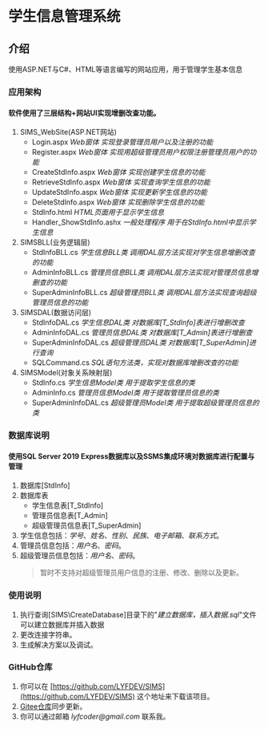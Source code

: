 # 学生信息管理系统

## 介绍
使用ASP.NET与C#、HTML等语言编写的网站应用，用于管理学生基本信息

### 应用架构
#### 软件使用了三层结构+网站UI实现增删改查功能。
1.  SIMS_WebSite(ASP.NET网站)
    * Login.aspx            _Web窗体 实现登录管理员用户以及注册的功能_
    * Register.aspx         _Web窗体 实现用超级管理员用户权限注册管理员用户的功能_
    * CreateStdInfo.aspx    _Web窗体 实现创建学生信息的功能_
    * RetrieveStdInfo.aspx  _Web窗体 实现查询学生信息的功能_
    * UpdateStdInfo.aspx    _Web窗体 实现更新学生信息的功能_
    * DeleteStdInfo.aspx    _Web窗体 实现删除学生信息的功能_
    * StdInfo.html          _HTML页面用于显示学生信息_
    * Handler_ShowStdInfo.ashx _一般处理程序 用于在StdInfo.html中显示学生信息_
2.  SIMSBLL(业务逻辑层)
    * StdInfoBLL.cs         _学生信息BLL类 调用DAL层方法实现对学生信息增删改查的功能_
    * AdminInfoBLL.cs       _管理员信息BLL类 调用DAL层方法实现对管理员信息增删查的功能_
    * SuperAdminInfoBLL.cs  _超级管理员BLL类 调用DAL层方法实现查询超级管理员信息的功能_
3.  SIMSDAL(数据访问层)
    * StdInfoDAL.cs         _学生信息DAL类 对数据库[T_StdInfo]表进行增删改查_
    * AdminInfoDAL.cs       _管理员信息DAL类 对数据库[T_Admin]表进行增删查_
    * SuperAdminInfoDAL.cs  _超级管理员DAL类 对数据库[T_SuperAdmin]进行查询_
    * SQLCommand.cs         _SQL语句方法类，实现对数据库增删改查的功能_
4.  SIMSModel(对象关系映射层)
    * StdInfo.cs            _学生信息Model类 用于提取学生信息的类_
    * AdminInfo.cs          _管理员信息Model类 用于提取管理员信息的类_
    * SuperAdminInfoDAL.cs  _超级管理员Model类 用于提取超级管理员信息的类_

### 数据库说明
#### 使用SQL Server 2019 Express数据库以及SSMS集成环境对数据库进行配置与管理
1.  数据库[StdInfo]
2.  数据库表
    * 学生信息表[T_StdInfo]
    * 管理员信息表[T_Admin]
    * 超级管理员信息表[T_SuperAdmin]
3.  学生信息包括：_学号_、_姓名_、_性别_、_民族_、_电子邮箱_、_联系方式_。
4.  管理员信息包括：_用户名_、_密码_。
5.  超级管理员信息包括：_用户名_、_密码_。
    >暂时不支持对超级管理员用户信息的注册、修改、删除以及更新。

### 使用说明

1.  执行查询[SIMS\CreateDatabase]目录下的"_建立数据库，插入数据.sql_"文件可以建立数据库并插入数据
2.  更改连接字符串。
3.  生成解决方案以及调试。

### GitHub仓库

1.  你可以在 [https://github.com/LYFDEV/SIMS](https://github.com/LYFDEV/SIMS) 这个地址来下载该项目。
2.  [Gitee仓库](https://gitee.com/LYFUB_0928/SIMS)同步更新。
3.  你可以通过邮箱 _lyfcoder@gmail.com_ 联系我。 

